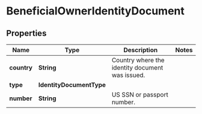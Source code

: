

# BeneficialOwnerIdentityDocument


## Properties

| Name | Type | Description | Notes |
|------------ | ------------- | ------------- | -------------|
|**country** | **String** | Country where the identity document was issued. |  |
|**type** | **IdentityDocumentType** |  |  |
|**number** | **String** | US SSN or passport number. |  |



